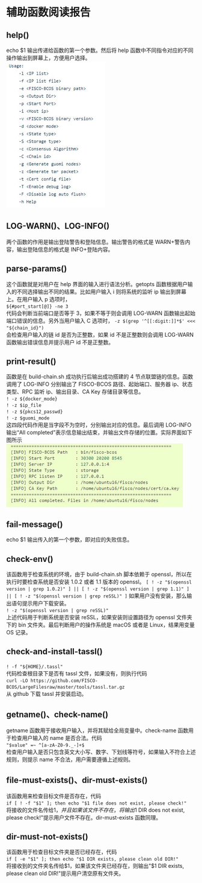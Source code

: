 # 辅助函数阅读报告

## help()

echo \$1 输出传递给函数的第一个参数。然后将 help 函数中不同指令对应的不同操作输出到屏幕上，方便用户选择。  
![](https://github.com/fisco-bcos-group1/WeBank/blob/master/%E5%91%A8%E6%8A%A5/assets/1.JPG)

## LOG-WARN()、LOG-INFO()

两个函数的作用是输出登陆警告和登陆信息。输出警告的格式是 WARN+警告内容，输出登陆信息的格式是 INFO+登陆内容。

## parse-params()

这个函数就是对用户在 help 界面的输入进行语法分析。getopts 函数根据用户输入的不同选择输出不同的结果。比如用户输入 i 则将系统的监听 ip 输出到屏幕上。在用户输入 p 选项时，  
`${#port_start[@]} -ne 3`  
代码会判断当前端口是否等于 3，如果不等于则会调用 LOG-WARN 函数输出起始端口错误的信息。另外当用户输入 C 选项时，
`-z $(grep '^[[:digit:]]*$' <<< "${chain_id}")`  
会检查用户输入的链 id 是否为正整数，如果 id 不是正整数则会调用 LOG-WARN 函数输出错误信息并提示用户 id 不是正整数。

## print-result()

函数是在 build-chain.sh 成功执行后输出成功搭建的 4 节点联盟链的信息。函数调用了 LOG-INFO 分别输出了 FISCO-BCOS 路径、起始端口、服务器 ip、状态类型、RPC 监听 ip、输出目录、CA Key 存储目录等信息。  
`! -z ${docker_mode}`  
`! -z $ip_file`  
`! -z ${pkcs12_passwd}`  
`! -z $guomi_mode`  
这四段代码作用是当字段不为空时，分别输出对应的信息。最后调用 LOG-INFO 输出“All completed”表示信息输出结束，并输出文件存储的位置。实际界面如下图所示  
![](https://github.com/fisco-bcos-group1/WeBank/blob/master/%E5%91%A8%E6%8A%A5/assets/2.JPG)

## fail-message()

echo \$1 输出传入的第一个参数，即对应的失败信息。

## check-env()

该函数用于检查系统的环境，由于 build-chain.sh 脚本依赖于 openssl，所以在执行时要检查系统是否安装 1.0.2 或者 1.1 版本的 openssl。
`[ ! -z "$(openssl version | grep 1.0.2)" ] || [ ! -z "$(openssl version | grep 1.1)" ] || [ ! -z "$(openssl version | grep reSSL)" ]`
如果用户没有安装，那么输出语句提示用户下载安装。  
`! -z "$(openssl version | grep reSSL)"`  
上述代码用于判断系统是否安装 reSSL，如果安装则设置路径为 openssl 文件夹下的 bin 文件夹。最后判断用户的操作系统是 macOS 或者是 Linux，结果用变量 OS 记录。

## check-and-install-tassl()

`! -f "${HOME}/.tassl"`  
代码检查根目录下是否有 tassl 文件，如果没有，则执行代码  
`curl -LO https://github.com/FISCO-BCOS/LargeFilesraw/master/tools/tassl.tar.gz`  
从 github 下载 tassl 并安装启动。

## getname()、check-name()

getname 函数用于接收用户输入，并将其赋给全局变量中。check-name 函数用于检查用户输入的 name 是否合法。代码  
`"$value" =~ ^[a-zA-Z0-9._-]+$`  
检查用户输入是否只包含英文大小写、数字、下划线等符号，如果输入不符合上述规则，则提示 name 不合法，用户需要遵循上述规则。

## file-must-exists()、dir-must-exists()

该函数用来检查目标文件是否存在，代码  
`if [ ! -f "$1" ]; then echo "$1 file does not exist, please check!"`  
将接收的文件名传给$1，并且如果该文件不存在，将输出$1 DIR does not exist, please check!"提示用户文件不存在。dir-must-exists 函数同理。

## dir-must-not-exists()

该函数用于检查目标文件夹是否已经存在，代码  
`if [ -e "$1" ]; then echo "$1 DIR exists, please clean old DIR!"`  
将接收到的文件夹名传给$1，如果该文件夹已经存在，则输出"$1 DIR exists, please clean old DIR!"提示用户清空原有文件夹。
